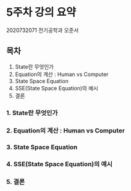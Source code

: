 # 5주차 강의 요약
2020732071 전기공학과 오준서

## 목차
1. State란 무엇인가
2. Equation의 계산 : Human vs Computer
3. State Space Equation
4. SSE(State Space Equation)의 예시
5. 결론

### 1. State란 무엇인가
### 2. Equation의 계산 : Human vs Computer
### 3. State Space Equation
### 4. SSE(State Space Equation)의 예시
### 5. 결론
